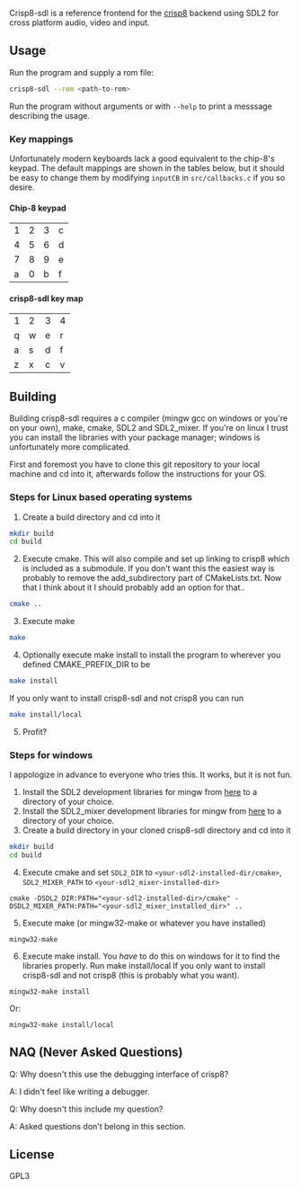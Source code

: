 Crisp8-sdl is a reference frontend for the [crisp8](https://github.com/ahellqui/crisp8) backend using SDL2 for cross platform audio, video and input.

## Usage
Run the program and supply a rom file:

```sh
crisp8-sdl --rom <path-to-rom>
```

Run the program without arguments or with `--help` to print a messsage describing the usage.

### Key mappings
Unfortunately modern keyboards lack a good equivalent to the chip-8's keypad. The default mappings are shown in the tables below, but it should be easy to change them by modifying `inputCB` in `src/callbacks.c` if you so desire.

#### Chip-8 keypad
|   |   |   |   |
|---|---|---|---|
| 1 | 2 | 3 | c |
| 4 | 5 | 6 | d |
| 7 | 8 | 9 | e |
| a | 0 | b | f |

#### crisp8-sdl key map
|   |   |   |   |
|---|---|---|---|
| 1 | 2 | 3 | 4 |
| q | w | e | r |
| a | s | d | f |
| z | x | c | v |

## Building
Building crisp8-sdl requires a c compiler (mingw gcc on windows or you're on your own), make, cmake, SDL2 and SDL2\_mixer. If you're on linux I trust you can install the libraries with your package manager; windows is unfortunately more complicated.

First and foremost you have to clone this git repository to your local machine and cd into it, afterwards follow the instructions for your OS.

### Steps for Linux based operating systems
1. Create a build directory and cd into it
```sh
mkdir build
cd build
```
2. Execute cmake. This will also compile and set up linking to crisp8 which is included as a submodule. If you don't want this the easiest way is probably to remove the add\_subdirectory part of CMakeLists.txt. Now that I think about it I should probably add an option for that..
```sh
cmake ..
```
3. Execute make
```sh
make
```
4. Optionally execute make install to install the program to wherever you defined CMAKE\_PREFIX\_DIR to be
```sh
make install
```

If you only want to install crisp8-sdl and not crisp8 you can run
```sh
make install/local
```

5. Profit?

### Steps for windows
I appologize in advance to everyone who tries this. It works, but it is not fun.

1. Install the SDL2 development libraries for mingw from [here](https://www.libsdl.org/download-2.0.php) to a directory of your choice.
2. Install the SDL2\_mixer development libraries for mingw from [here](https://www.libsdl.org/projects/SDL_mixer/) to a directory of your choice.
3. Create a build directory in your cloned crisp8-sdl directory and cd into it
```sh
mkdir build
cd build
```
4. Execute cmake and set `SDL2_DIR` to `<your-sdl2-installed-dir/cmake>`, `SDL2_MIXER_PATH` to `<your-sdl2_mixer-installed-dir>`
```
cmake -DSDL2_DIR:PATH="<your-sdl2-installed-dir>/cmake" -DSDL2_MIXER_PATH:PATH="<your-sdl2_mixer_installed_dir>" ..
```
5. Execute make (or mingw32-make or whatever you have installed)
```
mingw32-make
```
6. Execute make install. You *have* to do this on windows for it to find the libraries properly. Run make install/local If you only want to install crisp8-sdl and not crisp8 (this is probably what you want).
```
mingw32-make install
```
Or:
```
mingw32-make install/local
```

## NAQ (Never Asked Questions)
Q: Why doesn't this use the debugging interface of crisp8?

A: I didn't feel like writing a debugger.

Q: Why doesn't this include my question?

A: Asked questions don't belong in this section.

## License
GPL3
